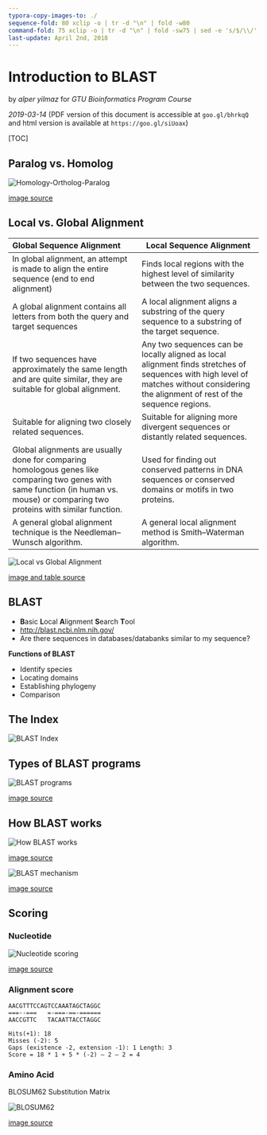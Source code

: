```yaml
---
typora-copy-images-to: ./
sequence-fold: 80 xclip -o | tr -d "\n" | fold -w80
command-fold: 75 xclip -o | tr -d "\n" | fold -sw75 | sed -e 's/$/\\/'
last-update: April 2nd, 2018
---
```


# Introduction to BLAST 

by *alper yilmaz* for *GTU Bioinformatics Program Course*

*2019-03-14* (PDF version of this document is accessible at `goo.gl/bhrkqQ` and html version is available at `https://goo.gl/siUoax`)

<!-- long url is https://s3-us-west-2.amazonaws.com/veri-analizi/BLAST-outline.pdf -->

<!-- TODO : html version need dataurlify utility -->

[TOC]


## Paralog vs. Homolog

![Homology-Ortholog-Paralog](images/Homology.png)

[image source](https://bitesizebio.com/26762/homology-terminology-never-say-wrong-word/)

## Local vs. Global Alignment


| Global Sequence Alignment                                    | Local  Sequence Alignment                                    |
| :----------------------------------------------------------- | ------------------------------------------------------------ |
| In global alignment, an attempt is made to align the entire sequence (end to end alignment) | Finds local regions with the highest level of similarity between the two sequences. |
| A global alignment contains all letters from both the query and target sequences | A local alignment aligns a substring of the query sequence to a substring of the target sequence. |
| If two sequences have approximately the same length and are quite similar, they are suitable for global alignment. | Any two sequences can be locally aligned as local alignment finds  stretches of sequences with high level of matches without  considering the alignment of rest of the sequence regions. |
| Suitable for aligning two closely related sequences.         | Suitable for aligning more divergent sequences or distantly related sequences. |
| Global alignments are usually done for comparing homologous genes like comparing two genes with same function (in human vs. mouse) or comparing two proteins with similar function. | Used for finding out conserved patterns in DNA sequences or conserved domains or motifs in two proteins. |
| A general global alignment technique is the Needleman–Wunsch algorithm. | A general local alignment method is Smith–Waterman algorithm. |


![Local vs Global Alignment](images/local_vs_global_alignment.jpg)


[image and table source](https://www.majordifferences.com/2016/05/difference-between-global-and-local.html)

## BLAST

* **B**asic **L**ocal **A**lignment **S**earch **T**ool
* http://blast.ncbi.nlm.nih.gov/
* Are there sequences in databases/databanks similar to my sequence?

**Functions of BLAST**

* Identify species
* Locating domains
* Establishing phylogeny
* Comparison

## The Index

![BLAST Index](images/ncbi-db.png)

## Types of BLAST programs

![BLAST programs](images/I.7_2_blast_types.png)

[image source](http://library.open.oregonstate.edu/computationalbiology/chapter/command-line-blast/)

## How BLAST works

![How BLAST works](images/howblastworks.gif)

[image source](https://www.integratedbreeding.net/courses/genomics-and-comparative-genomics/www.generationcp.org/genomics/index257b.html?page=1174)

![BLAST mechanism](images/image011.gif)

[image source](http://130.88.97.239/ember/prototype/CHAPTER02/INFORMATION.shtml)

## Scoring

### Nucleotide

![Nucleotide scoring](images/scoring_nucleotides.gif)

[image source](https://www.ncbi.nlm.nih.gov/Class/MLACourse/Modules/BLAST/scoring_nucleotides.html)

### Alignment score

```
AACGTTTCCAGTCCAAATAGCTAGGC
===--===   =-===-==-======
AACCGTTC   TACAATTACCTAGGC

Hits(+1): 18
Misses (-2): 5
Gaps (existence -2, extension -1): 1 Length: 3
Score = 18 * 1 + 5 * (-2) – 2 – 2 = 4
```

### Amino Acid

BLOSUM62 Substitution Matrix

![BLOSUM62](images/BLOSUM.jpg)

[image source](https://memim.com/blosum.html)
